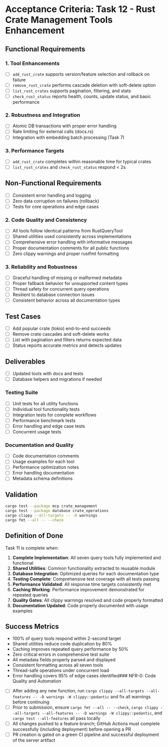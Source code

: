 # Acceptance Criteria: Task 12 - Rust Crate Management Tools Enhancement

## Functional Requirements

### 1. Tool Enhancements
- [ ] `add_rust_crate` supports version/feature selection and rollback on failure
- [ ] `remove_rust_crate` performs cascade deletion with soft-delete option
- [ ] `list_rust_crates` supports pagination, filtering, and stats
- [ ] `check_rust_status` reports health, counts, update status, and basic performance

### 2. Robustness and Integration
- [ ] Atomic DB transactions with proper error handling
- [ ] Rate limiting for external calls (docs.rs)
- [ ] Integration with embedding batch processing (Task 7)

### 3. Performance Targets
- [ ] `add_rust_crate` completes within reasonable time for typical crates
- [ ] `list_rust_crates` and `check_rust_status` respond < 2s

## Non-Functional Requirements
- [ ] Consistent error handling and logging
- [ ] Zero data corruption on failures (rollback)
- [ ] Tests for core operations and edge cases

### 2. Code Quality and Consistency
- [ ] All tools follow identical patterns from RustQueryTool
- [ ] Shared utilities used consistently across implementations
- [ ] Comprehensive error handling with informative messages
- [ ] Proper documentation comments for all public functions
- [ ] Zero clippy warnings and proper rustfmt formatting

### 3. Reliability and Robustness
- [ ] Graceful handling of missing or malformed metadata
- [ ] Proper fallback behavior for unsupported content types
- [ ] Thread safety for concurrent query operations
- [ ] Resilient to database connection issues
- [ ] Consistent behavior across all documentation types

## Test Cases
- [ ] Add popular crate (tokio) end-to-end succeeds
- [ ] Remove crate cascades and soft-delete works
- [ ] List with pagination and filters returns expected data
- [ ] Status reports accurate metrics and detects updates

## Deliverables
- [ ] Updated tools with docs and tests
- [ ] Database helpers and migrations if needed

### Testing Suite
- [ ] Unit tests for all utility functions
- [ ] Individual tool functionality tests
- [ ] Integration tests for complete workflows
- [ ] Performance benchmark tests
- [ ] Error handling and edge case tests
- [ ] Concurrent usage tests

### Documentation and Quality
- [ ] Code documentation comments
- [ ] Usage examples for each tool
- [ ] Performance optimization notes
- [ ] Error handling documentation
- [ ] Metadata schema definitions

## Validation
```bash
cargo test --package mcp crate_management
cargo test --package database crate_operations
cargo clippy --all-targets -- -D warnings
cargo fmt --all -- --check
```

## Definition of Done

Task 11 is complete when:

1. **Complete Implementation**: All seven query tools fully implemented and functional
2. **Shared Utilities**: Common functionality extracted to reusable module
3. **Database Integration**: Optimized queries for each documentation type
4. **Testing Complete**: Comprehensive test coverage with all tests passing
5. **Performance Validated**: All response time targets consistently met
6. **Caching Working**: Performance improvement demonstrated for repeated queries
7. **Quality Gates**: All clippy warnings resolved and code properly formatted
8. **Documentation Updated**: Code properly documented with usage examples

## Success Metrics

- 100% of query tools respond within 2-second target
- Shared utilities reduce code duplication by 80%
- Caching improves repeated query performance by 50%
- Zero critical errors in comprehensive test suite
- All metadata fields properly parsed and displayed
- Consistent formatting across all seven tools
- Thread-safe operations under concurrent load
- Error handling covers 95% of edge cases identified### NFR-0: Code Quality and Automation
- [ ] After adding any new function, run `cargo clippy --all-targets --all-features -- -D warnings -W clippy::pedantic` and fix all warnings before continuing
- [ ] Prior to submission, ensure `cargo fmt --all -- --check`, `cargo clippy --all-targets --all-features -- -D warnings -W clippy::pedantic`, and `cargo test --all-features` all pass locally
- [ ] All changes pushed to a feature branch; GitHub Actions must complete successfully (including deployment) before opening a PR
- [ ] PR creation is gated on a green CI pipeline and successful deployment of the server artifact
